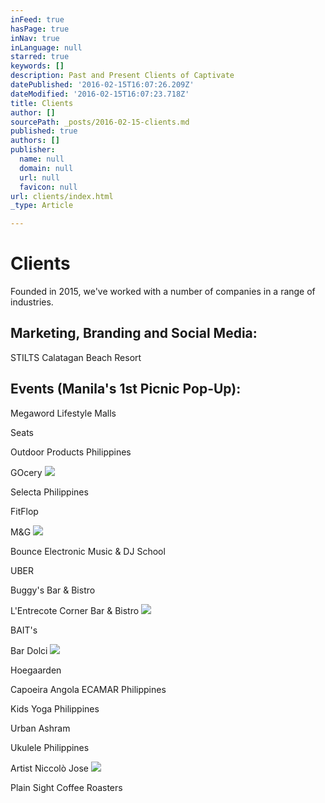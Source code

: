 ```yaml
---
inFeed: true
hasPage: true
inNav: true
inLanguage: null
starred: true
keywords: []
description: Past and Present Clients of Captivate
datePublished: '2016-02-15T16:07:26.209Z'
dateModified: '2016-02-15T16:07:23.718Z'
title: Clients
author: []
sourcePath: _posts/2016-02-15-clients.md
published: true
authors: []
publisher:
  name: null
  domain: null
  url: null
  favicon: null
url: clients/index.html
_type: Article

---
```

# Clients

Founded in 2015, we've worked with a number of companies in a range of industries.

## Marketing, Branding and Social Media:

STILTS Calatagan Beach Resort

## Events (Manila's 1st Picnic Pop-Up):

Megaword Lifestyle Malls

Seats

Outdoor Products Philippines

GOcery
![](https://s3-us-west-2.amazonaws.com/the-grid-img/p/35a6ebfddfdcbdbdabf209d036fe70177d876258.png)

Selecta Philippines

FitFlop

M&G
![](https://s3-us-west-2.amazonaws.com/the-grid-img/p/c9e3e704ab3912af8e77dc82920d7222ceb4193c.png)

Bounce Electronic Music & DJ School

UBER

Buggy's Bar & Bistro

L'Entrecote Corner Bar & Bistro
![](https://s3-us-west-2.amazonaws.com/the-grid-img/p/6adb382e93d43394fd2ec6061ffe9375eebd5514.png)

BAIT's

Bar Dolci
![](https://s3-us-west-2.amazonaws.com/the-grid-img/p/52b9706878aed40b766b858999bb5e7c275d8c8a.jpg)

Hoegaarden

Capoeira Angola ECAMAR Philippines

Kids Yoga Philippines

Urban Ashram

Ukulele Philippines

Artist Niccolò Jose
![](https://s3-us-west-2.amazonaws.com/the-grid-img/p/97f391e82bd890d8716e335e11065308102d0f8b.jpg)

Plain Sight Coffee Roasters
